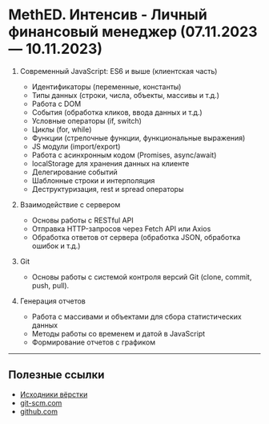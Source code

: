 # MethED. Интенсив - Личный финансовый менеджер (07.11.2023 — 10.11.2023)

1. Современный JavaScript: ES6 и выше (клиентская часть)
   - Идентификаторы (переменные, константы)
   - Типы данных (строки, числа, объекты, массивы и т.д.)
   - Работа с DOM
   - События (обработка кликов, ввода данных и т.д.)
   - Условные операторы (if, switch)
   - Циклы (for, while)
   - Функции (стрелочные функции, функциональные выражения)
   - JS модули (import/export)
   - Работа с асинхронным кодом (Promises, async/await)
   - localStorage для хранения данных на клиенте
   - Делегирование событий
   - Шаблонные строки и интерполяция
   - Деструктуризация, rest и spread операторы

2. Взаимодействие с сервером
   - Основы работы с RESTful API
   - Отправка HTTP-запросов через Fetch API или Axios
   - Обработка ответов от сервера (обработка JSON, обработка ошибок и т.д.)

3. Git
   - Основы работы с системой контроля версий Git (clone, commit, push, pull).

4. Генерация отчетов
   - Работа с массивами и объектами для сбора статистических данных
   - Методы работы со временем и датой в JavaScript
   - Формирование отчетов с графиком

***

## Полезные ссылки
- [Исходники вёрстки](https://fs01.getcourse.ru/fileservice/file/download/a/251231/sc/176/h/edc67b8936c8f2c787df76b30c485942.zip)
- [git-scm.com](https://git-scm.com/)
- [github.com](https://github.com/)